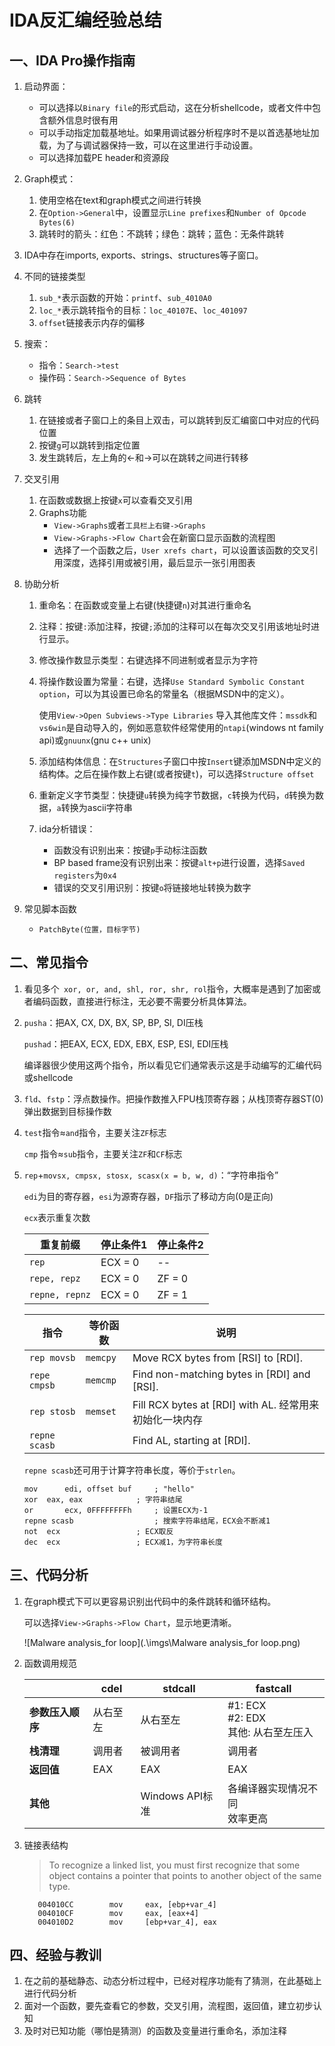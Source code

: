 # IDA反汇编经验总结

## 一、IDA Pro操作指南

1. 启动界面：

   - 可以选择以`Binary file`的形式启动，这在分析shellcode，或者文件中包含额外信息时很有用
   - 可以手动指定加载基地址。如果用调试器分析程序时不是以首选基地址加载，为了与调试器保持一致，可以在这里进行手动设置。
   - 可以选择加载PE header和资源段

2. Graph模式：

   1. 使用空格在text和graph模式之间进行转换
   2. 在`Option->General`中，设置显示`Line prefixes`和`Number of Opcode Bytes(6)`
   3. 跳转时的箭头：红色：不跳转；绿色：跳转；蓝色：无条件跳转

3. IDA中存在imports, exports、strings、structures等子窗口。

4. 不同的链接类型

   1. `sub_*`表示函数的开始：`printf`、`sub_4010A0`
   2. `loc_*`表示跳转指令的目标：`loc_40107E`、`loc_401097`
   3. `offset`链接表示内存的偏移

5. 搜索：

   - 指令：`Search->test`
   - 操作码：`Search->Sequence of Bytes`

6. 跳转

   1. 在链接或者子窗口上的条目上双击，可以跳转到反汇编窗口中对应的代码位置
   2. 按键`g`可以跳转到指定位置
   3. 发生跳转后，左上角的←和→可以在跳转之间进行转移

7. 交叉引用

   1. 在函数或数据上按键`x`可以查看交叉引用
   2. Graphs功能
      - `View->Graphs`或者`工具栏上右键->Graphs`
      - `View->Graphs->Flow Chart`会在新窗口显示函数的流程图
      - 选择了一个函数之后，`User xrefs chart`，可以设置该函数的交叉引用深度，选择引用或被引用，最后显示一张引用图表

8. 协助分析

   1. 重命名：在函数或变量上右键(快捷键`n`)对其进行重命名

   2. 注释：按键`:`添加注释，按键`;`添加的注释可以在每次交叉引用该地址时进行显示。

   3. 修改操作数显示类型：右键选择不同进制或者显示为字符

   4. 将操作数设置为常量：右键，选择`Use Standard Symbolic Constant option`，可以为其设置已命名的常量名（根据MSDN中的定义）。

      使用`View->Open Subviews->Type Libraries` 导入其他库文件：`mssdk`和`vs6win`是自动导入的，例如恶意软件经常使用的`ntapi`(windows nt family api)或`gnuunx`(gnu c++ unix)

   5. 添加结构体信息：在`Structures`子窗口中按`Insert`键添加MSDN中定义的结构体。之后在操作数上右键(或者按键`t`)，可以选择`Structure offset`

   6. 重新定义字节类型：快捷键`u`转换为纯字节数据，`c`转换为代码，`d`转换为数据，`a`转换为ascii字符串

   7. ida分析错误：

      - 函数没有识别出来：按键`p`手动标注函数
      - BP based frame没有识别出来：按键`alt+p`进行设置，选择`Saved registers`为`0x4`
      - 错误的交叉引用识别：按键`o`将链接地址转换为数字

9. 常见脚本函数

   - `PatchByte(位置，目标字节)`

## 二、常见指令

1. 看见多个` xor, or, and, shl, ror, shr, rol`指令，大概率是遇到了加密或者编码函数，直接进行标注，无必要不需要分析具体算法。

2. `pusha`：把AX, CX, DX, BX, SP, BP, SI, DI压栈

   `pushad`：把EAX, ECX, EDX, EBX, ESP, ESI, EDI压栈

   编译器很少使用这两个指令，所以看见它们通常表示这是手动编写的汇编代码或shellcode

3. `fld`、`fstp`：浮点数操作。把操作数推入FPU栈顶寄存器；从栈顶寄存器ST(0)弹出数据到目标操作数

4. `test`指令≈`and`指令，主要关注`ZF`标志

   `cmp`  指令≈`sub`指令，主要关注`ZF`和`CF`标志

5. `rep`+`movsx, cmpsx, stosx, scasx(x = b, w, d)`：“字符串指令”

   `edi`为目的寄存器，`esi`为源寄存器，`DF`指示了移动方向(0是正向)

   `ecx`表示重复次数

   | 重复前缀       | 停止条件1 | 停止条件2 |
   | -------------- | --------- | --------- |
   | `rep`          | ECX = 0   | --        |
   | `repe, repz`   | ECX = 0   | ZF = 0    |
   | `repne, repnz` | ECX = 0   | ZF = 1    |

   | 指令          | 等价函数 | 说明                                                    |
   | ------------- | -------- | ------------------------------------------------------- |
   | `rep movsb`   | `memcpy` | Move RCX bytes from [RSI] to [RDI].                     |
   | `repe cmpsb`  | `memcmp` | Find non-matching bytes in [RDI] and [RSI].             |
   | `rep stosb`   | `memset` | Fill RCX bytes at [RDI] with AL. 经常用来初始化一块内存 |
   | `repne scasb` |          | Find AL, starting at [RDI].                             |

   `repne scasb`还可用于计算字符串长度，等价于`strlen`。

   ```assembly
   mov		edi, offset buf		; "hello"
   xor 	eax, eax			; 字符串结尾
   or		ecx, 0FFFFFFFFh		; 设置ECX为-1
   repne scasb					; 搜索字符串结尾，ECX会不断减1
   not 	ecx					; ECX取反
   dec 	ecx					; ECX减1，为字符串长度
   ```


## 三、代码分析

1. 在graph模式下可以更容易识别出代码中的条件跳转和循环结构。

   可以选择`View->Graphs->Flow Chart`，显示地更清晰。

   ![Malware analysis_for loop](.\imgs\Malware analysis_for loop.png)

2. 函数调用规范

   |                  | cdel     | stdcall         | fastcall                                     |
   | ---------------- | -------- | --------------- | -------------------------------------------- |
   | **参数压入顺序** | 从右至左 | 从右至左        | #1: ECX<br />#2: EDX<br />其他: 从右至左压入 |
   | **栈清理**       | 调用者   | 被调用者        | 调用者                                       |
   | **返回值**       | EAX      | EAX             | EAX                                          |
   | **其他**         |          | Windows API标准 | 各编译器实现情况不同<br />效率更高           |

3. 链接表结构

      > To recognize a linked list, you must first recognize that some object contains a pointer that points to another object of the same type. 

   ```assembly
      004010CC        mov     eax, [ebp+var_4]
      004010CF        mov     eax, [eax+4]
      004010D2        mov     [ebp+var_4], eax
   ```

## 四、经验与教训

1. 在之前的基础静态、动态分析过程中，已经对程序功能有了猜测，在此基础上进行代码分析
2. 面对一个函数，要先查看它的参数，交叉引用，流程图，返回值，建立初步认知
3. 及时对已知功能（哪怕是猜测）的函数及变量进行重命名，添加注释